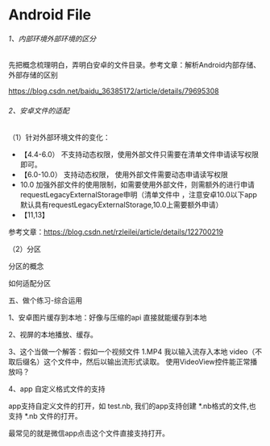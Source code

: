 # Android File

###### 1、内部环境外部环境的区分

先把概念梳理明白，弄明白安卓的文件目录。参考文章：解析Android内部存储、外部存储的区别

https://blog.csdn.net/baidu_36385172/article/details/79695308

###### 2、安卓文件的适配

（1）针对外部环境文件的变化：

- 【4.4-6.0） 不支持动态权限，使用外部文件只需要在清单文件申请读写权限即可。
- 【6.0-10.0）  支持动态权限， 使用外部文件需要动态申请读写权限
- 10.0 加强外部文件的使用限制，如需要使用外部文件，则需额外的进行申请requestLegacyExternalStorage申明（清单文件中
  ，注意安卓10.0以下app默认具有requestLegacyExternalStorage,10.0上需要额外申请）
- 【11,13】

参考文章：https://blog.csdn.net/rzleilei/article/details/122700219

（2）分区

分区的概念

如何适配分区


五、做个练习-综合运用

1、安卓图片缓存到本地：好像与压缩的api 直接就能缓存到本地

2、视屏的本地播放、缓存。

3、这个当做一个解答：假如一个视频文件 1.MP4 我以输入流存入本地  video（不取后缀名）这个文件中，然后以输出流形式读取。 使用VideoView控件能正常播放吗？

4、app 自定义格式文件的支持

app支持自定义文件的打开，如 test.nb, 我们的app支持创建 *.nb格式的文件,也支持 *.nb 文件的打开。

最常见的就是微信app点击这个文件直接支持打开。